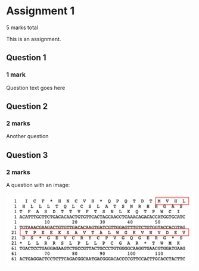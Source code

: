 # Assignment 1

5 marks total

This is an assignment.

## Question 1

### 1 mark

Question text goes here

## Question 2

### 2 marks

Another question

## Question 3

### 2 marks

A question with an image:

![An image](includes/2645946a303dda0bc48485d7c7c8b9f4.png)
